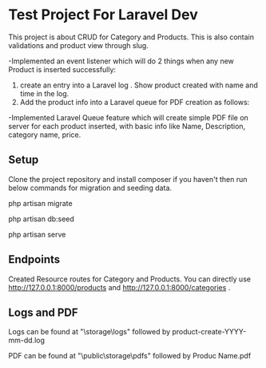 
# Test Project For Laravel Dev 

This project is about CRUD for Category and Products.
This is also contain validations and product view through slug.


-Implemented an event listener which will do 2 things when any new Product is inserted successfully:
1. create an entry into a Laravel log . Show product created with name and time in the log.
2. Add the product info into a Laravel queue for PDF creation as follows:

-Implemented Laravel Queue feature which will create simple PDF file on server for each product inserted, with basic info like Name, Description, category name, price. 



## Setup
Clone the project repository and install composer if you haven't then run below commands for migration and seeding data.

php artisan migrate

php artisan db:seed

php artisan serve

## Endpoints

Created Resource routes for Category and Products.
You can directly use http://127.0.0.1:8000/products and http://127.0.0.1:8000/categories .

## Logs and PDF

Logs can be found at "\storage\logs" followed by product-create-YYYY-mm-dd.log

PDF can be found at "\public\storage\pdfs" followed by Produc Name.pdf

